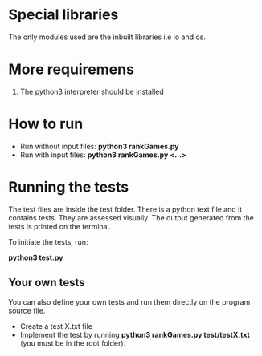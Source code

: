 # Special libraries

The only modules used are the inbuilt libraries i.e
io and os.

# More requiremens

1. The python3 interpreter should be installed

# How to run

- Run without input files:  **python3 rankGames.py**
- Run with input files:  **python3 rankGames.py <inputFile1> <inputFile2> <...>** 


# Running the tests

The test files are inside the test folder. There is a python text file
and it contains tests. They are assessed visually. The output generated
from the tests is printed on the terminal.

To initiate the tests, run:

**python3 test.py**

## Your own tests

You can also define your own tests and run them directly on the program source file.

- Create a test X.txt file
- Implement the test by running **python3 rankGames.py test/testX.txt** (you must be in the root folder).

 